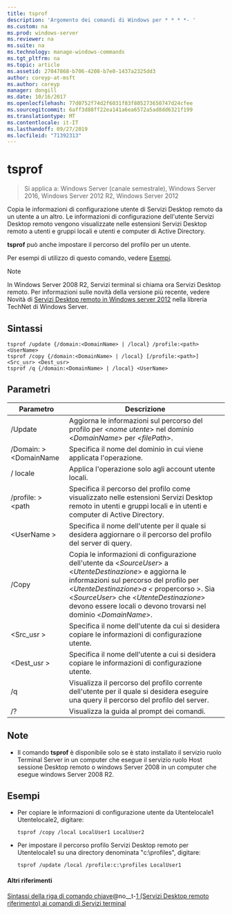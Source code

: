 ```yaml
---
title: tsprof
description: 'Argomento dei comandi di Windows per * * * *- '
ms.custom: na
ms.prod: windows-server
ms.reviewer: na
ms.suite: na
ms.technology: manage-windows-commands
ms.tgt_pltfrm: na
ms.topic: article
ms.assetid: 27047868-b706-4208-b7e0-1437a2325dd3
author: coreyp-at-msft
ms.author: coreyp
manager: dongill
ms.date: 10/16/2017
ms.openlocfilehash: 77d0752f74d2f6031f83f805273650747d24cfee
ms.sourcegitcommit: 6aff3d88ff22ea141a6ea6572a5ad8dd6321f199
ms.translationtype: MT
ms.contentlocale: it-IT
ms.lasthandoff: 09/27/2019
ms.locfileid: "71392313"
---
```

# <a name="tsprof"></a>tsprof

>Si applica a: Windows Server (canale semestrale), Windows Server 2016, Windows Server 2012 R2, Windows Server 2012

Copia le informazioni di configurazione utente di Servizi Desktop remoto da un utente a un altro.
Le informazioni di configurazione dell'utente Servizi Desktop remoto vengono visualizzate nelle estensioni Servizi Desktop remoto a utenti e gruppi locali e utenti e computer di Active Directory.

**tsprof** può anche impostare il percorso del profilo per un utente.

Per esempi di utilizzo di questo comando, vedere [Esempi](#BKMK_examples).

> [!NOTE]
> In Windows Server 2008 R2, Servizi terminal si chiama ora Servizi Desktop remoto. Per informazioni sulle novità della versione più recente, vedere Novità di [Servizi Desktop remoto in Windows server 2012](https://technet.microsoft.com/library/hh831527) nella libreria TechNet di Windows Server.

## <a name="syntax"></a>Sintassi
```
tsprof /update {/domain:<DomainName> | /local} /profile:<path> <UserName>
tsprof /copy {/domain:<DomainName> | /local} [/profile:<path>] <Src_usr> <Dest_usr>
tsprof /q {/domain:<DomainName> | /local} <UserName>
```

## <a name="parameters"></a>Parametri
|Parametro|Descrizione|
|-------|--------|
|/Update|Aggiorna le informazioni sul percorso del profilo per <*nome utente*> nel dominio <*DomainName*> per <*filePath*>.|
|/Domain: > \<DomainName|Specifica il nome del dominio in cui viene applicata l'operazione.|
|/ locale|Applica l'operazione solo agli account utente locali.|
|/profile: > \<path|Specifica il percorso del profilo come visualizzato nelle estensioni Servizi Desktop remoto in utenti e gruppi locali e in utenti e computer di Active Directory.|
|\<UserName >|Specifica il nome dell'utente per il quale si desidera aggiornare o il percorso del profilo del server di query.|
|/Copy|Copia le informazioni di configurazione dell'utente da \<*SourceUser*> a \<*UtenteDestinazione*> e aggiorna le informazioni sul percorso del profilo per \<*UtenteDestinazione*>*a \<* propercorso >. Sia \<*SourceUser*> che \<*UtenteDestinazione*> devono essere locali o devono trovarsi nel dominio \<*DomainName*>.|
|\<Src_usr >|Specifica il nome dell'utente da cui si desidera copiare le informazioni di configurazione utente.|
|\<Dest_usr >|Specifica il nome dell'utente a cui si desidera copiare le informazioni di configurazione utente.|
|/q|Visualizza il percorso del profilo corrente dell'utente per il quale si desidera eseguire una query il percorso del profilo del server.|
|/?|Visualizza la guida al prompt dei comandi.|

## <a name="remarks"></a>Note
-   Il comando **tsprof** è disponibile solo se è stato installato il servizio ruolo Terminal Server in un computer che esegue il servizio ruolo Host sessione Desktop remoto o windows Server 2008 in un computer che esegue windows Server 2008 R2.

## <a name="BKMK_examples"></a>Esempi
-   Per copiare le informazioni di configurazione utente da Utentelocale1 Utentelocale2, digitare:
    ```
    tsprof /copy /local LocalUser1 LocalUser2
    ```
-   Per impostare il percorso profilo Servizi Desktop remoto per Utentelocale1 su una directory denominata "c:\profiles", digitare:
    ```
    tsprof /update /local /profile:c:\profiles LocalUser1
    ```

#### <a name="additional-references"></a>Altri riferimenti
[Sintassi della riga di comando chiave](command-line-syntax-key.md)@no__t-[1 &#40;Servizi Desktop remoto riferimento&#41; ai comandi di Servizi terminal](remote-desktop-services-terminal-services-command-reference.md)

